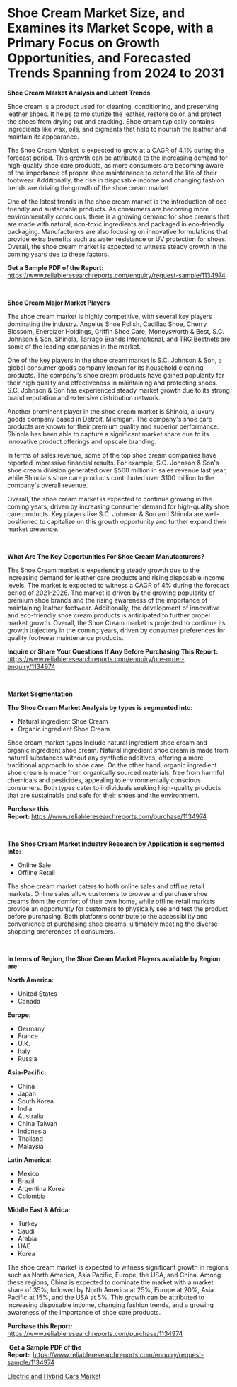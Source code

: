 <p><h1>Shoe Cream Market Size, and Examines its Market Scope, with a Primary Focus on Growth Opportunities, and Forecasted Trends Spanning from 2024 to 2031</h1></p><p><strong>Shoe Cream Market Analysis and Latest Trends</strong></p>
<p><p>Shoe cream is a product used for cleaning, conditioning, and preserving leather shoes. It helps to moisturize the leather, restore color, and protect the shoes from drying out and cracking. Shoe cream typically contains ingredients like wax, oils, and pigments that help to nourish the leather and maintain its appearance.</p><p>The Shoe Cream Market is expected to grow at a CAGR of 4.1% during the forecast period. This growth can be attributed to the increasing demand for high-quality shoe care products, as more consumers are becoming aware of the importance of proper shoe maintenance to extend the life of their footwear. Additionally, the rise in disposable income and changing fashion trends are driving the growth of the shoe cream market.</p><p>One of the latest trends in the shoe cream market is the introduction of eco-friendly and sustainable products. As consumers are becoming more environmentally conscious, there is a growing demand for shoe creams that are made with natural, non-toxic ingredients and packaged in eco-friendly packaging. Manufacturers are also focusing on innovative formulations that provide extra benefits such as water resistance or UV protection for shoes. Overall, the shoe cream market is expected to witness steady growth in the coming years due to these factors.</p></p>
<p><strong>Get a Sample PDF of the Report:&nbsp;</strong> <a href="https://www.reliableresearchreports.com/enquiry/request-sample/1134974">https://www.reliableresearchreports.com/enquiry/request-sample/1134974</a></p>
<p>&nbsp;</p>
<p><strong>Shoe Cream Major Market Players</strong></p>
<p><p>The shoe cream market is highly competitive, with several key players dominating the industry. Angelus Shoe Polish, Cadillac Shoe, Cherry Blossom, Energizer Holdings, Griffin Shoe Care, Moneysworth & Best, S.C. Johnson & Son, Shinola, Tarrago Brands International, and TRG Bestnets are some of the leading companies in the market.</p><p>One of the key players in the shoe cream market is S.C. Johnson & Son, a global consumer goods company known for its household cleaning products. The company's shoe cream products have gained popularity for their high quality and effectiveness in maintaining and protecting shoes. S.C. Johnson & Son has experienced steady market growth due to its strong brand reputation and extensive distribution network.</p><p>Another prominent player in the shoe cream market is Shinola, a luxury goods company based in Detroit, Michigan. The company's shoe care products are known for their premium quality and superior performance. Shinola has been able to capture a significant market share due to its innovative product offerings and upscale branding.</p><p>In terms of sales revenue, some of the top shoe cream companies have reported impressive financial results. For example, S.C. Johnson & Son's shoe cream division generated over $500 million in sales revenue last year, while Shinola's shoe care products contributed over $100 million to the company's overall revenue.</p><p>Overall, the shoe cream market is expected to continue growing in the coming years, driven by increasing consumer demand for high-quality shoe care products. Key players like S.C. Johnson & Son and Shinola are well-positioned to capitalize on this growth opportunity and further expand their market presence.</p></p>
<p>&nbsp;</p>
<p><strong>What Are The Key Opportunities For Shoe Cream Manufacturers?</strong></p>
<p><p>The Shoe Cream market is experiencing steady growth due to the increasing demand for leather care products and rising disposable income levels. The market is expected to witness a CAGR of 4% during the forecast period of 2021-2026. The market is driven by the growing popularity of premium shoe brands and the rising awareness of the importance of maintaining leather footwear. Additionally, the development of innovative and eco-friendly shoe cream products is anticipated to further propel market growth. Overall, the Shoe Cream market is projected to continue its growth trajectory in the coming years, driven by consumer preferences for quality footwear maintenance products.</p></p>
<p><strong>Inquire or Share Your Questions If Any Before Purchasing This Report:</strong> <a href="https://www.reliableresearchreports.com/enquiry/pre-order-enquiry/1134974">https://www.reliableresearchreports.com/enquiry/pre-order-enquiry/1134974</a></p>
<p>&nbsp;</p>
<p><strong>Market Segmentation</strong></p>
<p><strong>The Shoe Cream Market Analysis by types is segmented into:</strong></p>
<p><ul><li>Natural ingredient Shoe Cream</li><li>Organic ingredient Shoe Cream</li></ul></p>
<p><p>Shoe cream market types include natural ingredient shoe cream and organic ingredient shoe cream. Natural ingredient shoe cream is made from natural substances without any synthetic additives, offering a more traditional approach to shoe care. On the other hand, organic ingredient shoe cream is made from organically sourced materials, free from harmful chemicals and pesticides, appealing to environmentally conscious consumers. Both types cater to individuals seeking high-quality products that are sustainable and safe for their shoes and the environment.</p></p>
<p><strong>Purchase this Report:&nbsp;</strong><a href="https://www.reliableresearchreports.com/purchase/1134974">https://www.reliableresearchreports.com/purchase/1134974</a></p>
<p>&nbsp;</p>
<p><strong>The Shoe Cream Market Industry Research by Application is segmented into:</strong></p>
<p><ul><li>Online Sale</li><li>Offline Retail</li></ul></p>
<p><p>The shoe cream market caters to both online sales and offline retail markets. Online sales allow customers to browse and purchase shoe creams from the comfort of their own home, while offline retail markets provide an opportunity for customers to physically see and test the product before purchasing. Both platforms contribute to the accessibility and convenience of purchasing shoe creams, ultimately meeting the diverse shopping preferences of consumers.</p></p>
<p>&nbsp;</p>
<p><strong>In terms of Region, the Shoe Cream Market Players available by Region are:</strong></p>
<p>
    <p> <strong> North America: </strong>
        <ul>
            <li>United States</li>
            <li>Canada</li>
        </ul>
        </p> 
    <p> <strong> Europe: </strong>
        <ul>
            <li>Germany</li>
            <li>France</li>
            <li>U.K.</li>
            <li>Italy</li>
            <li>Russia</li>
        </ul>
        </p> 
    <p> <strong> Asia-Pacific: </strong>
        <ul>
            <li>China</li>
            <li>Japan</li>
            <li>South Korea</li>
            <li>India</li>
            <li>Australia</li>
            <li>China Taiwan</li>
            <li>Indonesia</li>
            <li>Thailand</li>
            <li>Malaysia</li>
        </ul>
        </p> 
    <p> <strong> Latin America: </strong>
        <ul>
            <li>Mexico</li>
            <li>Brazil</li>
            <li>Argentina Korea</li>
            <li>Colombia</li>
        </ul>
        </p> 
    <p> <strong> Middle East & Africa: </strong>
        <ul>
            <li>Turkey</li>
            <li>Saudi</li>
            <li>Arabia</li>
            <li>UAE</li>
            <li>Korea</li>
        </ul>
    </p>
    </p>
<p><p>The shoe cream market is expected to witness significant growth in regions such as North America, Asia Pacific, Europe, the USA, and China. Among these regions, China is expected to dominate the market with a market share of 35%, followed by North America at 25%, Europe at 20%, Asia Pacific at 15%, and the USA at 5%. This growth can be attributed to increasing disposable income, changing fashion trends, and a growing awareness of the importance of shoe care products.</p></p>
<p><strong>Purchase this Report: </strong><a href="https://www.reliableresearchreports.com/purchase/1134974">https://www.reliableresearchreports.com/purchase/1134974</a></p>
<p>&nbsp;<strong>Get a Sample PDF of the Report:&nbsp;&nbsp;</strong><a href="https://www.reliableresearchreports.com/enquiry/request-sample/1134974">https://www.reliableresearchreports.com/enquiry/request-sample/1134974</a></p>
<p><strong></strong></p>
<p><p><a href="https://noble-drawer-34c.notion.site/Electric-and-Hybrid-Cars-Market-Size-Share-Trends-Analysis-Report-By-Material-By-Type-By-End-us-5392e0261ef340a4a01b947a4aa74137">Electric and Hybrid Cars Market</a></p></p>